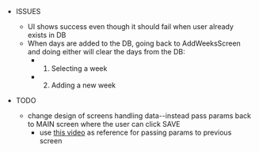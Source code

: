 - ISSUES
  - UI shows success even though it should fail when user already exists in DB
  - When days are added to the DB, going back to AddWeeksScreen and doing either will clear the days from the DB:
    - 1. Selecting a week
    - 2. Adding a new week

- TODO
  - change design of screens handling data--instead pass params back to MAIN screen where the user can click SAVE
    - use [this video](https://www.youtube.com/watch?v=LngU_qwAhQA) as reference for passing params to previous screen